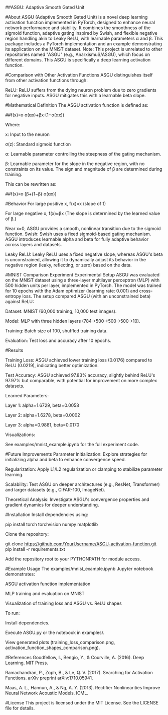 ##ASGU: Adaptive Smooth Gated Unit

#About
ASGU (Adaptive Smooth Gated Unit) is a novel deep learning activation function implemented in PyTorch, designed to enhance neural network performance and stability. It combines the smoothness of the sigmoid function, adaptive gating inspired by Swish, and flexible negative region handling akin to Leaky ReLU, with learnable parameters α and β. This package includes a PyTorch implementation and an example demonstrating its application on the MNIST dataset.
Note: This project is unrelated to other repositories named "ASGU" (e.g., AnarxismuS/ASGU), which focus on different domains. This ASGU is specifically a deep learning activation function.



#Comparison with Other Activation Functions
ASGU distinguishes itself from other activation functions through:

ReLU: ReLU suffers from the dying neuron problem due to zero gradients for negative inputs. ASGU mitigates this with a learnable 
beta slope.

#Mathematical Definition
The ASGU activation function is defined as:

##f(x)=x⋅σ(αx)+βx⋅(1−σ(αx))

Where:

x: Input to the neuron

σ(z): Standard sigmoid function

α: Learnable parameter controlling the steepness of the gating mechanism.

β: Learnable parameter for the slope in the negative region, with no constraints on its value. The sign and magnitude of β are determined during training.

This can be rewritten as:

##f(x)=x⋅[β+(1−β)⋅σ(αx)]

#Behavior
For large positive x, f(x)≈x (slope of 1)

For large negative x, f(x)≈βx (The slope is determined by the learned value of β.)

Near x=0, ASGU provides a smooth, nonlinear transition due to the sigmoid function.
Swish: Swish uses a fixed sigmoid-based gating mechanism. ASGU introduces learnable 
alpha and 
beta for fully adaptive behavior across layers and datasets.

Leaky ReLU: Leaky ReLU uses a fixed negative slope, whereas ASGU's 
beta is unconstrained, allowing it to dynamically adjust its behavior in the negative region (leaky, reflecting, or zero) based on the data.

#MNIST Comparison Experiment
Experimental Setup
ASGU was evaluated on the MNIST dataset using a three-layer multilayer perceptron (MLP) with 500 hidden units per layer, implemented in PyTorch. The model was trained for 10 epochs with the Adam optimizer (learning rate: 0.001) and cross-entropy loss. The setup compared ASGU (with an unconstrained 
beta) against ReLU:

Dataset: MNIST (60,000 training, 10,000 test images).

Model: MLP with three hidden layers (784→500→500→500→10).

Training: Batch size of 100, shuffled training data.

Evaluation: Test loss and accuracy after 10 epochs.

#Results

Training Loss: ASGU achieved lower training loss (0.0176) compared to ReLU (0.0219), indicating better optimization.

Test Accuracy: ASGU achieved 97.83% accuracy, slightly behind ReLU's 97.97% but comparable, with potential for improvement on more complex datasets.

Learned Parameters:

Layer 1: 
alpha=1.6729, 
beta=0.0058

Layer 2: 
alpha=1.6278, 
beta=0.0002

Layer 3: 
alpha=0.9881, 
beta=0.0170

Visualizations:

See examples/mnist_example.ipynb for the full experiment code.

#Future Improvements
Parameter Initialization: Explore strategies for initializing 
alpha and 
beta to enhance convergence speed.

Regularization: Apply L1/L2 regularization or clamping to stabilize parameter learning.

Scalability: Test ASGU on deeper architectures (e.g., ResNet, Transformer) and larger datasets (e.g., CIFAR-100, ImageNet).

Theoretical Analysis: Investigate ASGU's convergence properties and gradient dynamics for deeper understanding.

#Installation
Install dependencies using:

pip install torch torchvision numpy matplotlib

Clone the repository:

git clone https://github.com/YourUsername/ASGU-activation-function.git
pip install -r requirements.txt

Add the repository root to your PYTHONPATH for module access.

#Example Usage
The examples/mnist_example.ipynb Jupyter notebook demonstrates:

ASGU activation function implementation

MLP training and evaluation on MNIST

Visualization of training loss and ASGU vs. ReLU shapes

To run:

Install dependencies.

Execute ASGU.py or the notebook in examples/.

View generated plots (training_loss_comparison.png, activation_function_shapes_comparison.png).

#References
Goodfellow, I., Bengio, Y., & Courville, A. (2016). Deep Learning. MIT Press.

Ramachandran, P., Zoph, B., & Le, Q. V. (2017). Searching for Activation Functions. arXiv preprint arXiv:1710.05941.

Maas, A. L., Hannun, A., & Ng, A. Y. (2013). Rectifier Nonlinearities Improve Neural Network Acoustic Models. ICML.

#License
This project is licensed under the MIT License. See the LICENSE file for details.
